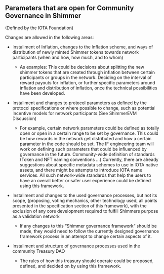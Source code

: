 ## Parameters that are open for Community Governance in Shimmer 

(Defined by the IOTA Foundation) 


Changes are allowed in the following areas:
- Installment of Inflation, changes to the Inflation scheme, and ways of distribution of newly minted Shimmer tokens towards network participants (when and how, how much, and to whom)
   - As examples: This could be decisions about splitting the new shimmer tokens that are created through inflation between certain participants or groups in the network. Deciding on the interval of reward payouts for inflation, or further specific parameters around inflation and distribution of inflation, once the technical possibilities have been developed.

- Installment and changes to protocol parameters as defined by the protocol specifications or where possible to change, such as potential Incentive models for network participants (See ShimmerEVM Discussion)
   - For example, certain network parameters could be defined as totally open or open in a certain range to be set by governance. This could be how rewards in the network get distributed and how a certain parameter in the code should be set. The IF engineering team will work on defining such parameters that could be influenced by governance in the future.
Community-wide definition of standards (Token and NFT naming conventions …)
Currently, there are already suggestions about specific metadata schemes to use in IOTA native assets, and there might be attempts to introduce IOTA name services. All such network-wide standards that help the users to have an overall better or safer user experience could be defined using this framework.

- Installment and changes to the used governance processes, but not its scope, (proposing, voting mechanics, other technology used, all points presented in the specification section of this framework), with the exclusion of any core development required to fulfill Shimmers purpose as a validation network 
   - If any changes to this “Shimmer governance framework” should be made, they would need to follow the currently designed governance framework process in an attempt to change certain aspects of it.

- Installment and structure of governance processes used in the community Treasury DAO
   - The rules of how this treasury should operate could be proposed, defined, and decided on by using this framework.
